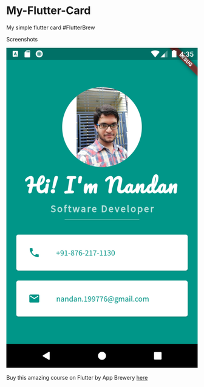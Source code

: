 # My-Flutter-Card
My simple flutter card #FlutterBrew 

Screenshots 

![Screen 1](https://github.com/NandanSatheesh/My-Flutter-Card/blob/master/Screenshot.png)

Buy this amazing course on Flutter by App Brewery [here](https://appbrewery.co/p/flutter-development-bootcamp-with-dart)
